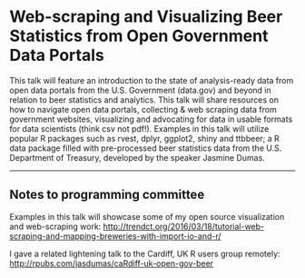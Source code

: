 # Web-scraping and Visualizing Beer Statistics from Open Government Data Portals

This talk will feature an introduction to the state of analysis-ready data from open data portals from the U.S. Government (data.gov) and beyond in relation to beer statistics and analytics. This talk will share resources on how to navigate open data portals, collecting & web scraping data from government websites, visualizing and advocating for data in usable formats for data scientists (think csv not pdf!). Examples in this talk will utilize popular R packages such as rvest, dplyr, ggplot2, shiny and ttbbeer; a R data package filled with pre-processed beer statistics data from the U.S. Department of Treasury, developed by the speaker Jasmine Dumas.

___ 

## Notes to programming committee

Examples in this talk will showcase some of my open source visualization and web-scraping work: http://trendct.org/2016/03/18/tutorial-web-scraping-and-mapping-breweries-with-import-io-and-r/

I gave a related lightening talk to the Cardiff, UK R users group remotely: http://rpubs.com/jasdumas/caRdiff-uk-open-gov-beer
